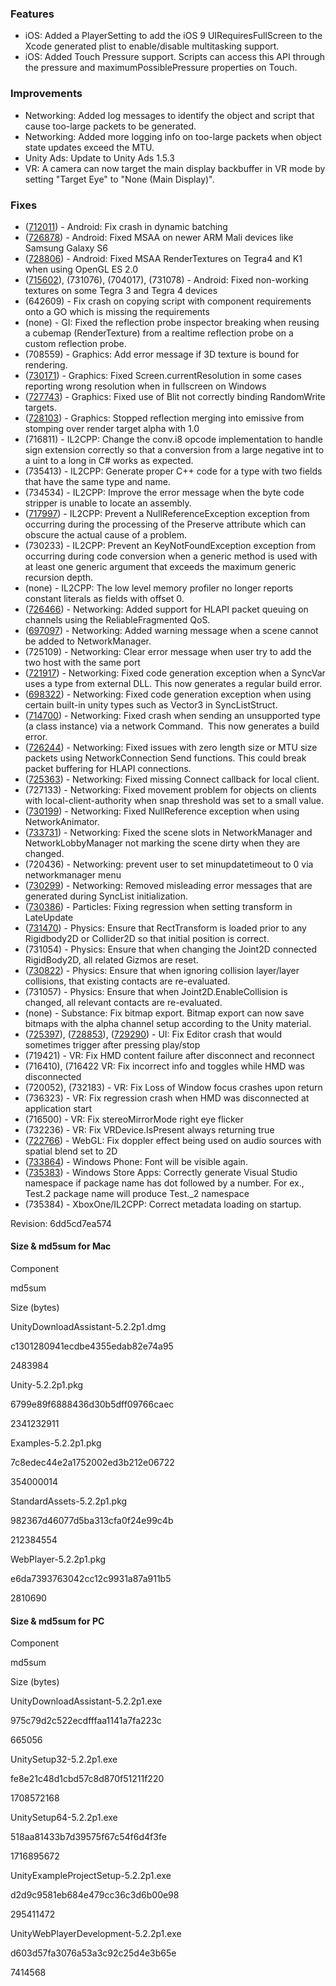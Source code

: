 ### Features

*   iOS: Added a PlayerSetting to add the iOS 9 UIRequiresFullScreen to the Xcode generated plist to enable/disable multitasking support.
*   iOS: Added Touch Pressure support. Scripts can access this API through the pressure and maximumPossiblePressure properties on Touch.

### Improvements

*   Networking: Added log messages to identify the object and script that cause too-large packets to be generated.
*   Networking: Added more logging info on too-large packets when object state updates exceed the MTU.
*   Unity Ads: Update to Unity Ads 1.5.3
*   VR: A camera can now target the main display backbuffer in VR mode by setting "Target Eye" to "None (Main Display)".

### Fixes

*   ([712011](http://issuetracker.unity3d.com/issues/tegra-enabling-dynamic-batching-crashes-apps-on-tegra-k1-32)) - Android: Fix crash in dynamic batching
*   ([726878](http://issuetracker.unity3d.com/issues/gearvr-apps-does-not-work-when-anti-alias-is-enabled)) - Android: Fixed MSAA on newer ARM Mali devices like Samsung Galaxy S6
*   ([728806](http://issuetracker.unity3d.com/issues/rendertexture-with-gles-2-dot-0-and-aa-causes-crashes-on-tegra-devices)) - Android: Fixed MSAA RenderTextures on Tegra4 and K1 when using OpenGL ES 2.0
*   ([715602](http://issuetracker.unity3d.com/issues/tegra-objects-in-scene-is-rendered-black-on-some-nvidia-tegra-devices)), (731076), (704017), (731078) - Android: Fixed non-working textures on some Tegra 3 and Tegra 4 devices 
*   (642609) - Fix crash on copying script with component requirements onto a GO which is missing the requirements
*   (none) - GI: Fixed the reflection probe inspector breaking when reusing a cubemap (RenderTexture) from a realtime reflection probe on a custom reflection probe.
*   (708559) - Graphics: Add error message if 3D texture is bound for rendering.
*   ([730171](http://issuetracker.unity3d.com/issues/screen-dot-currentresolution-returns-incorrect-value-when-launching-in-full-screen-mode)) - Graphics: Fixed Screen.currentResolution in some cases reporting wrong resolution when in fullscreen on Windows
*   ([727743](http://issuetracker.unity3d.com/issues/random-write-textures-not-working-in-pixel-shaders-in-unity-5-dot-1-and-higher)) - Graphics: Fixed use of Blit not correctly binding RandomWrite targets.
*   ([728103](http://issuetracker.unity3d.com/issues/hdr-camera-doesnt-detect-transparency-if-hdr-is-enabled)) - Graphics: Stopped reflection merging into emissive from stomping over render target alpha with 1.0
*   (716811) - IL2CPP: Change the conv.i8 opcode implementation to handle sign extension correctly so that a conversion from a large negative int to a uint to a long in C# works as expected.
*   (735413) - IL2CPP: Generate proper C++ code for a type with two fields that have the same type and name.
*   (734534) - IL2CPP: Improve the error message when the byte code stripper is unable to locate an assembly.
*   ([717997](http://issuetracker.unity3d.com/issues/unusedbytecodestripper2-unhelpful-error-message-if-a-namespace-in-link-dot-xml-does-not-exist)) - IL2CPP: Prevent a NullReferenceException exception from occurring during the processing of the Preserve attribute which can obscure the actual cause of a problem.
*   (730233) - IL2CPP: Prevent an KeyNotFoundException exception from occurring during code conversion when a generic method is used with at least one generic argument that exceeds the maximum generic recursion depth.
*   (none) - IL2CPP: The low level memory profiler no longer reports constant literals as fields with offset 0.
*   ([726466](http://issuetracker.unity3d.com/issues/unet-hlapi-packet-queueing-doesnt-work-with-reliablefragmented-channels)) - Networking: Added support for HLAPI packet queuing on channels using the ReliableFragmented QoS.
*   ([697097](http://issuetracker.unity3d.com/issues/no-feedback-when-unable-to-add-a-scene-to-networkmanager)) - Networking: Added warning message when a scene cannot be added to NetworkManager.
*   (725109) - Networking: Clear error message when user try to add the two host with the same port
*   ([721917](http://issuetracker.unity3d.com/issues/networking-unetweaver-throws-exceptions-when-using-a-struct-from-an-external-dll-as-a-syncvar)) - Networking: Fixed code generation exception when a SyncVar uses a type from external DLL. This now generates a regular build error.
*   ([698322](http://issuetracker.unity3d.com/issues/exception-when-using-syncliststruct-with-vector3)) - Networking: Fixed code generation exception when using certain built-in unity types such as Vector3 in SyncListStruct.
*   ([714700](http://issuetracker.unity3d.com/issues/unet-hlapi-server-crash-when-trying-to-send-a-serializable-class-via-command-from-a-client-to-the-server)) - Networking: Fixed crash when sending an unsupported type (a class instance) via a network Command.  This now generates a build error.
*   ([726244](http://issuetracker.unity3d.com/issues/networktransport-dot-send-cannot-send-message-of-0-bytes-length)) - Networking: Fixed issues with zero length size or MTU size packets using NetworkConnection Send functions. This could break packet buffering for HLAPI connections.
*   ([725363](http://issuetracker.unity3d.com/issues/localserver-networkserver-dot-registerhandler-ignores-local-connection)) - Networking: Fixed missing Connect callback for local client.
*   (727133) - Networking: Fixed movement problem for objects on clients with local-client-authority when snap threshold was set to a small value.
*   ([730199](http://issuetracker.unity3d.com/issues/networkanimator-nullreferenceexception)) - Networking: Fixed NullReference exception when using NetworkAnimator.
*   ([733731](http://issuetracker.unity3d.com/issues/scene-slots-in-networkmanager-and-networklobbymanager-dont-mark-scene-dirty)) - Networking: Fixed the scene slots in NetworkManager and NetworkLobbyManager not marking the scene dirty when they are changed.
*   (720436) - Networking: prevent user to set minupdatetimeout to 0 via networkmanager menu
*   ([730299](http://issuetracker.unity3d.com/issues/manipulating-a-synclist-can-cause-has-not-been-spawned-error-messages)) - Networking: Removed misleading error messages that are generated during SyncList initialization.
*   ([730386](http://issuetracker.unity3d.com/issues/particle-system-position-is-delayed-when-updating-in-lateupdate)) - Particles: Fixing regression when setting transform in LateUpdate
*   ([731470](http://issuetracker.unity3d.com/issues/collider-is-misplaced-if-its-parented-by-recttransform-which-is-parented-by-another-recttransform-and-their-size-differ)) - Physics: Ensure that RectTransform is loaded prior to any Rigidbody2D or Collider2D so that initial position is correct.
*   (731054) - Physics: Ensure that when changing the Joint2D connected RigidBody2D, all related Gizmos are reset.
*   ([730822](http://issuetracker.unity3d.com/issues/2d-colliders-ignorelayercollisions-doesnt-work-if-the-object-is-already-colliding)) - Physics: Ensure that when ignoring collision layer/layer collisions, that existing contacts are re-evaluated.
*   (731057) - Physics: Ensure that when Joint2D.EnableCollision is changed, all relevant contacts are re-evaluated.
*   (none) - Substance: Fix bitmap export. Bitmap export can now save bitmaps with the alpha channel setup according to the Unity material.
*   ([725397](http://issuetracker.unity3d.com/issues/crash-during-building-when-calling-prefabgenerator-dot-generate-in-a-postproccessscene-function)), ([728853](http://issuetracker.unity3d.com/issues/editor-crashes-when-stopping-scene)), ([729290](http://issuetracker.unity3d.com/issues/crash-when-using-editor-scripts-and-applying-prefab)) - UI: Fix Editor crash that would sometimes trigger after pressing play/stop
*   (719421) - VR: Fix HMD content failure after disconnect and reconnect
*   (716410), (716422 VR: Fix incorrect info and toggles while HMD was disconnected
*   (720052), (732183) - VR: Fix Loss of Window focus crashes upon return
*   (736323) - VR: Fix regression crash when HMD was disconnected at application start
*   (716500) - VR: Fix stereoMirrorMode right eye flicker
*   (732236) - VR: Fix VRDevice.IsPresent always returning true
*   ([722766](http://issuetracker.unity3d.com/issues/webgl-faulty-audio-pitching)) - WebGL: Fix doppler effect being used on audio sources with spatial blend set to 2D
*   ([733864](http://issuetracker.unity3d.com/issues/text-mesh-not-visible-on-windows10-mobile)) - Windows Phone: Font will be visible again.
*   ([735383](http://issuetracker.unity3d.com/issues/unity-fails-to-open-visual-studio-project-when-building-to-uwp)) - Windows Store Apps: Correctly generate Visual Studio namespace if package name has dot followed by a number. For ex., Test.2 package name will produce Test.\_2 namespace
*   (735384) - XboxOne/IL2CPP: Correct metadata loading on startup.

Revision: 6dd5cd7ea574

#### Size & md5sum for Mac

Component

md5sum

Size (bytes)

UnityDownloadAssistant-5.2.2p1.dmg

c1301280941ecdbe4355edab82e74a95

2483984

Unity-5.2.2p1.pkg

6799e89f6888436d30b5dff09766caec

2341232911

Examples-5.2.2p1.pkg

7c8edec44e2a1752002ed3b212e06722

354000014

StandardAssets-5.2.2p1.pkg

982367d46077d5ba313cfa0f24e99c4b

212384554

WebPlayer-5.2.2p1.pkg

e6da7393763042cc12c9931a87a911b5

2810690

#### Size & md5sum for PC

Component

md5sum

Size (bytes)

UnityDownloadAssistant-5.2.2p1.exe

975c79d2c522ecdfffaa1141a7fa223c

665056

UnitySetup32-5.2.2p1.exe

fe8e21c48d1cbd57c8d870f51211f220

1708572168

UnitySetup64-5.2.2p1.exe

518aa81433b7d39575f67c54f6d4f3fe

1716895672

UnityExampleProjectSetup-5.2.2p1.exe

d2d9c9581eb684e479cc36c3d6b00e98

295411472

UnityWebPlayerDevelopment-5.2.2p1.exe

d603d57fa3076a53a3c92c25d4e3b65e

7414568
